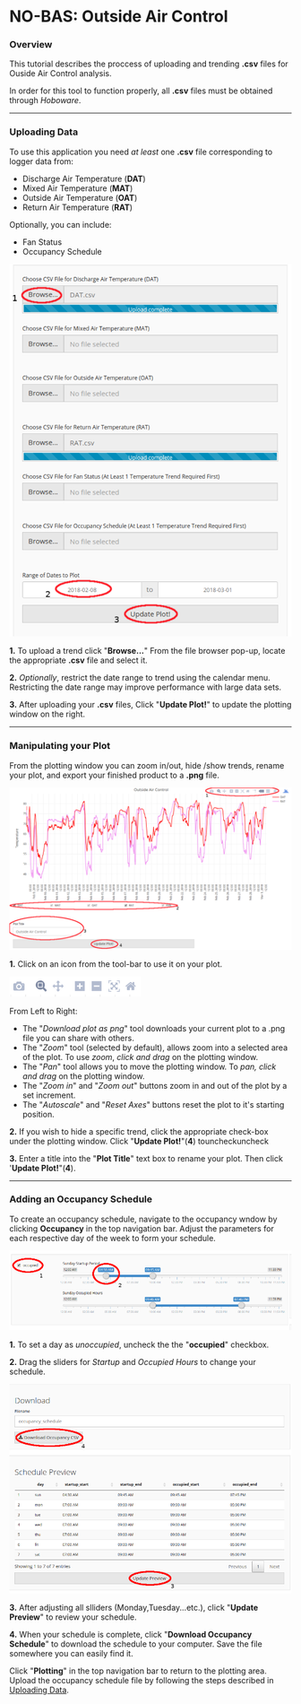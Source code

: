 # NO-BAS: Outside Air Control

### Overview 

This tutorial describes the proccess of uploading and trending **.csv** files for Ouside Air Control analysis. 

In order for this tool to function properly, all **.csv** files must be obtained through _Hoboware_. 

***

### <a name="upload"></a>Uploading Data

To use this application you need _at least_ one **.csv** file corresponding to logger data from:

* Discharge Air Temperature (**DAT**)
* Mixed Air Temperature (**MAT**)
* Outside Air Temperature (**OAT**)
* Return Air Temperature (**RAT**)

Optionally, you can include:

* Fan Status
* Occupancy Schedule 

![Upload Panel](https://raw.githubusercontent.com/cunybpl/oac-shiny/master/oac-shiny/img/upload_window.png)

**1.** To upload a trend click "**Browse...**" From the file browser pop-up, locate the appropriate **.csv** file and select it. 

**2.** _Optionally_, restrict the date range to trend using the calendar menu. Restricting the date range may improve performance with large data sets. 

**3.** After uploading your **.csv** files, Click "**Update Plot!**" to update the plotting window on the right. 


***

### Manipulating your Plot

From the plotting window you can zoom in/out, hide /show trends, rename your plot, and export your finished product to a **.png** file. 

![Plotting Window](https://raw.githubusercontent.com/cunybpl/oac-shiny/master/oac-shiny/img/plot_window.png)

**1.** Click on an icon from the tool-bar to use it on your plot. 

![tool-bar](https://raw.githubusercontent.com/cunybpl/oac-shiny/master/oac-shiny/img/tools.png) 

From Left to Right: 

* The "_Download plot as png_"  tool downloads your current plot to a .png file you can share with others. 
* The "_Zoom_" tool (selected by default), allows zoom into a selected area of the plot. To use _zoom_, _click and drag_ on the plotting window. 
* The "_Pan_" tool allows you to move the plotting window. To _pan, click and drag_ on the plotting window. 
* The "_Zoom in_" and "_Zoom out_" buttons zoom in and out of the plot by a set increment. 
* The "_Autoscale_" and "_Reset Axes_" buttons reset the plot to it's starting position.

**2.**  If you wish to hide a specific trend, click the appropriate check-box under the plotting window. Click "**Update Plot!**"(**4**) touncheckuncheck

**3.** Enter a title into the "**Plot Title**" text box to rename your plot. Then click '**Update Plot!**"(**4**).

***

### Adding an Occupancy Schedule

To create an occupancy schedule, navigate to the occupancy wndow by clicking **Occupancy** in the top navigation bar. 
Adjust the parameters for each respective day of the week to form your schedule.

![Slider](https://raw.githubusercontent.com/cunybpl/oac-shiny/master/oac-shiny/img/slider.png)

**1.** To set a day as _unoccupied_, uncheck the the "**occupied**" checkbox.

**2.** Drag the sliders for _Startup_ and _Occupied Hours_ to change your schedule.

![download-preview](https://raw.githubusercontent.com/cunybpl/oac-shiny/master/oac-shiny/img/download_preview.png)

**3.** After adjusting all slliders (Monday,Tuesday...etc.), click "**Update Preview**" to review your schedule. 

**4.** When your schedule is complete, click "**Download Occupancy Schedule**" to download the schedule to your computer. Save the file somewhere you can easily find it. 

Click "**Plotting**" in the top navigation bar to return to the plotting area. Upload the occupancy schedule file by following the steps described in [Uploading Data](#upload).
